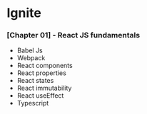 # Ignite

### [Chapter 01] - React JS fundamentals

  - Babel Js
  - Webpack
  - React components
  - React properties
  - React states
  - React immutability
  - React useEffect
  - Typescript
